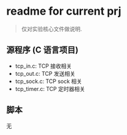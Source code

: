 # readme for current prj

> 仅对实验核心文件做说明.

## 源程序 (C 语言项目)

- tcp_in.c: TCP 接收相关
- tcp_out.c: TCP 发送相关
- tcp_sock.c: TCP sock 相关
- tcp_timer.c: TCP 定时器相关

## 脚本

无
